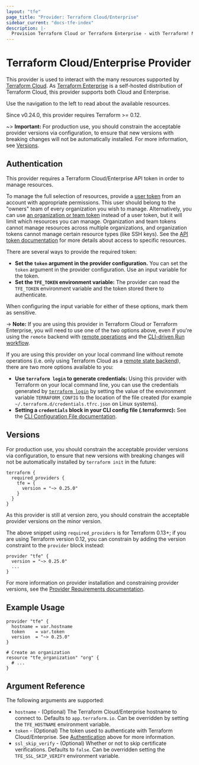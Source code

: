```yaml
---
layout: "tfe"
page_title: "Provider: Terraform Cloud/Enterprise"
sidebar_current: "docs-tfe-index"
description: |-
  Provision Terraform Cloud or Terraform Enterprise - with Terraform! Management of organizations, workspaces, teams, variables, run triggers, policy sets, and more. Maintained by the Terraform Cloud team at HashiCorp.
---
```


# Terraform Cloud/Enterprise Provider

This provider is used to interact with the many resources supported by
[Terraform Cloud](/docs/cloud/index.html).  As [Terraform
Enterprise](/docs/enterprise/index.html) is a self-hosted distribution of
Terraform Cloud, this provider supports both Cloud and Enterprise.

Use the navigation to the left to read about the available resources.

Since v0.24.0, this provider requires Terraform >= 0.12.

~> **Important:** For production use, you should constrain the acceptable provider versions via configuration,
to ensure that new versions with breaking changes will not be automatically installed.
For more information, see [Versions](#versions).

## Authentication

This provider requires a Terraform Cloud/Enterprise API token in order to manage
resources.

To manage the full selection of resources, provide a [user
token](/docs/cloud/users-teams-organizations/api-tokens.html) from an account
with appropriate permissions. This user should belong to the "owners" team of
every organization you wish to manage. Alternatively, you can use [an organization or team
token](/docs/cloud/users-teams-organizations/api-tokens.html) instead of a user
token, but it will limit which resources you can manage.  Organization and team
tokens cannot manage resources across multiple organizations, and organization
tokens cannot manage certain resource types (like SSH keys). See the [API token
documentation](/docs/cloud/users-teams-organizations/api-tokens.html#access-levels)
for more details about access to specific resources.

There are several ways to provide the required token:

- **Set the `token` argument in the provider configuration.** You can set
the `token` argument in the provider configuration.  Use an input variable for
the token.
- **Set the `TFE_TOKEN` environment variable:** The provider can read the
`TFE_TOKEN` environment variable and the token stored there to authenticate.

When configuring the input variable for either of these options, mark them as sensitive.

-> **Note:** If you are using this provider in Terraform Cloud or Terraform
Enterprise, you will need to use one of the two options above, even if you're
using the `remote` backend with [remote operations](https://www.terraform.io/docs/backends/operations.html) and the
[CLI-driven Run workflow](/docs/cloud/run/cli.html).

If you are using this provider on your local command line without remote operations (i.e. only using Terraform Cloud as a
[remote state backend](https://www.terraform.io/docs/state/remote.html)), there
are two more options available to you:

- **Use `terraform login` to generate credentials:** Using this provider with
Terraform on your local command line, you can use the credentials generated by
[`terraform login`](https://www.terraform.io/docs/commands/login.html) by
setting the value of the environment variable `TERRAFORM_CONFIG` to the location
of the file created (for example `~/.terraform.d/credentials.tfrc.json` on Linux
systems).
- **Setting a `credentials` block in your CLI config file (.terraformrc):** See
the [CLI Configuration File documentation](/docs/commands/cli-config.html).

## Versions

For production use, you should constrain the acceptable provider versions via
configuration, to ensure that new versions with breaking changes will not be
automatically installed by `terraform init` in the future:

```hcl
terraform {
  required_providers {
    tfe = {
      version = "~> 0.25.0"
    }
  }
}
```

As this provider is still at version zero, you should constrain the acceptable
provider versions on the minor version.

The above snippet using `required_providers` is for Terraform 0.13+; if you are using Terraform version 0.12, you can constrain by adding the version constraint to the `provider` block instead:

```hcl
provider "tfe" {
  version = "~> 0.25.0"
  ...
}
```

For more information on provider installation and constraining provider versions, see the [Provider Requirements documentation](https://www.terraform.io/docs/configuration/provider-requirements.html).

## Example Usage

```hcl
provider "tfe" {
  hostname = var.hostname
  token    = var.token
  version  = "~> 0.25.0"
}

# Create an organization
resource "tfe_organization" "org" {
  # ...
}
```

## Argument Reference

The following arguments are supported:

* `hostname` - (Optional) The Terraform Cloud/Enterprise hostname to connect to.
  Defaults to `app.terraform.io`. Can be overridden by setting the
  `TFE_HOSTNAME` environment variable.
* `token` - (Optional) The token used to authenticate with Terraform Cloud/Enterprise.
  See [Authentication](#authentication) above for more information.
* `ssl_skip_verify` - (Optional) Whether or not to skip certificate verifications.
  Defaults to `false`. Can be overridden setting the `TFE_SSL_SKIP_VERIFY`
  environment variable.
